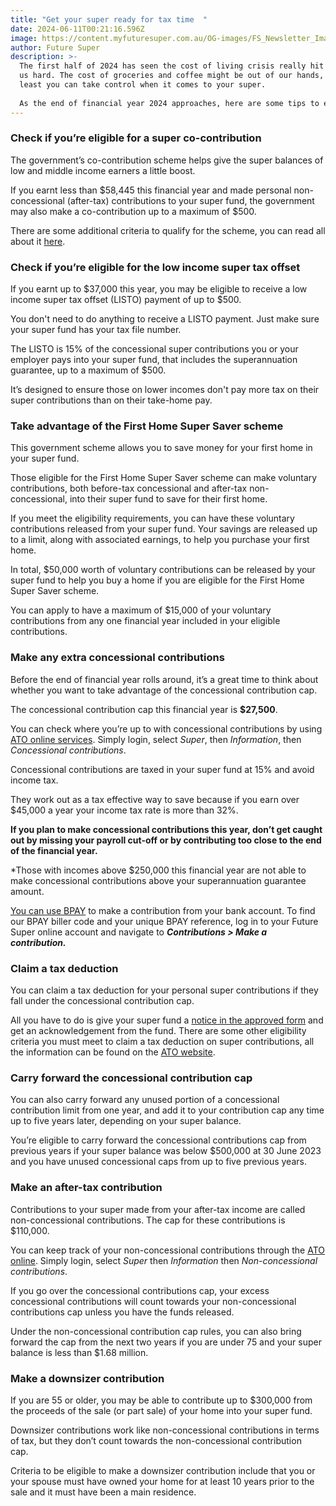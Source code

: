 ```yaml
---
title: "Get your super ready for tax time  "
date: 2024-06-11T00:21:16.596Z
image: https://content.myfuturesuper.com.au/OG-images/FS_Newsletter_Image1.png
author: Future Super
description: >-
  The first half of 2024 has seen the cost of living crisis really hit a lot of
  us hard. The cost of groceries and coffee might be out of our hands, but at
  least you can take control when it comes to your super.  
   
  As the end of financial year 2024 approaches, here are some tips to ensure you’re getting the most out of your super ahead of tax time.
---
```

### Check if you’re eligible for a super co-contribution 

The government’s co-contribution scheme helps give the super balances of low and middle income earners a little boost.  

If you earnt less than $58,445 this financial year and made personal non-concessional (after-tax) contributions to your super fund, the government may also make a co-contribution up to a maximum of $500. 

There are some additional criteria to qualify for the scheme, you can read all about it [here](https://www.ato.gov.au/individuals-and-families/super-for-individuals-and-families/super/growing-and-keeping-track-of-your-super/how-to-save-more-in-your-super/government-super-contributions/super-co-contribution). 

### Check if you’re eligible for the low income super tax offset  

If you earnt up to $37,000 this year, you may be eligible to receive a low income super tax offset (LISTO) payment of up to $500. 

You don't need to do anything to receive a LISTO payment. Just make sure your super fund has your tax file number. 

The LISTO is 15% of the concessional super contributions you or your employer pays into your super fund, that includes the superannuation guarantee, up to a maximum of $500.  

It’s designed to ensure those on lower incomes don't pay more tax on their super contributions than on their take-home pay.  

### Take advantage of the First Home Super Saver scheme 

This government scheme allows you to save money for your first home in your super fund. 

Those eligible for the First Home Super Saver scheme can make voluntary contributions, both before-tax concessional and after-tax non-concessional, into their super fund to save for their first home. 

If you meet the eligibility requirements, you can have these voluntary contributions released from your super fund. Your savings are released up to a limit, along with associated earnings, to help you purchase your first home. 

In total, $50,000 worth of voluntary contributions can be released by your super fund to help you buy a home if you are eligible for the First Home Super Saver scheme.  

You can apply to have a maximum of $15,000 of your voluntary contributions from any one financial year included in your eligible contributions. 

### Make any extra concessional contributions  

Before the end of financial year rolls around, it’s a great time to think about whether you want to take advantage of the concessional contribution cap.  

The concessional contribution cap this financial year is **$27,500**.  

You can check where you’re up to with concessional contributions by using [ATO online services](https://login.my.gov.au/las/mygov-login?execution=e1s1). Simply login, select *Super*, then *Information*, then *Concessional contributions*. 

Concessional contributions are taxed in your super fund at 15% and avoid income tax.  

They work out as a tax effective way to save because if you earn over $45,000 a year your income tax rate is more than 32%.  

**If you plan to make concessional contributions this year, don’t get caught out by missing your payroll cut-off or by contributing too close to the end of the financial year.**  

\*Those with incomes above $250,000 this financial year are not able to make concessional contributions above your superannuation guarantee amount.  

[You can use BPAY](<>) to make a contribution from your bank account. To find our BPAY biller code and your unique BPAY reference, log in to your Future Super online account and navigate to ***Contributions > Make a contribution.*** 

### Claim a tax deduction 

You can claim a tax deduction for your personal super contributions if they fall under the concessional contribution cap.  

All you have to do is give your super fund a [notice in the approved form](https://www.ato.gov.au/forms-and-instructions/superannuation-personal-contributions-notice-of-intent-to-claim-or-vary-a-deduction) and get an acknowledgement from the fund. There are some other eligibility criteria you must meet to claim a tax deduction on super contributions, all the information can be found on the [ATO website](https://www.ato.gov.au/individuals-and-families/super-for-individuals-and-families/super/growing-and-keeping-track-of-your-super/how-to-save-more-in-your-super/personal-super-contributions#Eligibilitytoclaimadeduction). 

### Carry forward the concessional contribution cap 

You can also carry forward any unused portion of a concessional contribution limit from one year, and add it to your contribution cap any time up to five years later, depending on your super balance. 

You’re eligible to carry forward the concessional contributions cap from previous years if your super balance was below $500,000 at 30 June 2023 and you have unused concessional caps from up to five previous years.  

### Make an after-tax contribution 

Contributions to your super made from your after-tax income are called non-concessional contributions. The cap for these contributions is $110,000.  

You can keep track of your non-concessional contributions through the [ATO online](https://login.my.gov.au/las/mygov-login?execution=e1s1). Simply login, select *Super* then *Information* then *Non-concessional contributions*. 

If you go over the concessional contributions cap, your excess concessional contributions will count towards your non-concessional contributions cap unless you have the funds released.  

Under the non-concessional contribution cap rules, you can also bring forward the cap from the next two years if you are under 75 and your super balance is less than $1.68 million.  

### Make a downsizer contribution 

If you are 55 or older, you may be able to contribute up to $300,000 from the proceeds of the sale (or part sale) of your home into your super fund. 

Downsizer contributions work like non-concessional contributions in terms of tax, but they don’t count towards the non-concessional contribution cap.  

Criteria to be eligible to make a downsizer contribution include that you or your spouse must have owned your home for at least 10 years prior to the sale and it must have been a main residence.